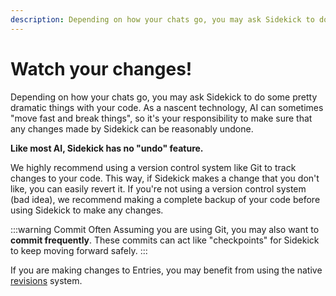 ```yaml
---
description: Depending on how your chats go, you may ask Sidekick to do some pretty dramatic things with your code. As a nascent technology, AI can sometimes "move fast and break things", so it's your responsibility to make sure that any changes made by Sidekick can be reasonably undone.
---
```


# Watch your changes!

Depending on how your chats go, you may ask Sidekick to do some pretty dramatic things with your code. As a nascent technology, AI can sometimes "move fast and break things", so it's your responsibility to make sure that any changes made by Sidekick can be reasonably undone.

**Like most AI, Sidekick has no "undo" feature.**

We highly recommend using a version control system like Git to track changes to your code. This way, if Sidekick makes a change that you don't like, you can easily revert it. If you're not using a version control system (bad idea), we recommend making a complete backup of your code before using Sidekick to make any changes.

:::warning Commit Often
Assuming you are using Git, you may also want to **commit frequently**. These commits can act like "checkpoints" for Sidekick to keep moving forward safely.
:::

If you are making changes to Entries, you may benefit from using the native [revisions](https://craftcms.com/docs/5.x/system/drafts-revisions.html#revisions) system.
